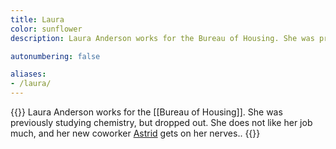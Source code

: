 ```yaml
---
title: Laura
color: sunflower
description: Laura Anderson works for the Bureau of Housing. She was previously studying chemistry, but dropped out. She does not like her job much, and her new coworker Astrid gets on her nerves.

autonumbering: false

aliases:
- /laura/
---
```

{{<note gray>}}
Laura Anderson works for the [[Bureau of Housing]]. She was previously studying chemistry, but dropped out. She does not like her job much, and her new coworker [Astrid](/characters/astrid/) gets on her nerves..
{{</note>}}